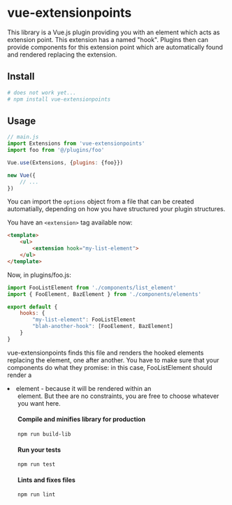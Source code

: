 # vue-extensionpoints

This library is a Vue.js plugin providing you with an element which acts as extension point. This extension has a named "hook". Plugins then can provide components for this extension point which are automatically found and rendered replacing the extension.

## Install

```bash
# does not work yet...
# npm install vue-extensionpoints
```

## Usage
```javascript
// main.js
import Extensions from 'vue-extensionpoints'
import foo from '@/plugins/foo'

Vue.use(Extensions, {plugins: {foo}})

new Vue({
    // ...
})
```

You can import the `options` object from a file that can be created automatially, depending on how you have structured your plugin structures.

You have an `<extension>` tag available now:

```html
<template>
    <ul>
        <extension hook="my-list-element">
    </ul>
</template>
```

Now, in plugins/foo.js:

```javascript
import FooListElement from './components/list_element'
import { FooElement, BazElement } from './components/elements'

export default {
    hooks: {
        "my-list-element": FooListElement
        "blah-another-hook": [FooElement, BazElement]
    }
}
```

vue-extensionpoints finds this file and renders the hooked elements replacing the <extension> element, one after another. You have to make sure that your components do what they promise: in this case, FooListElement should render a <li> element - because it will be rendered within an <ul> element. But thee are no constraints, you are free to choose whatever you want here.


#### Compile and minifies library for production
```
npm run build-lib
```

#### Run your tests
```
npm run test
```

#### Lints and fixes files
```
npm run lint
```
